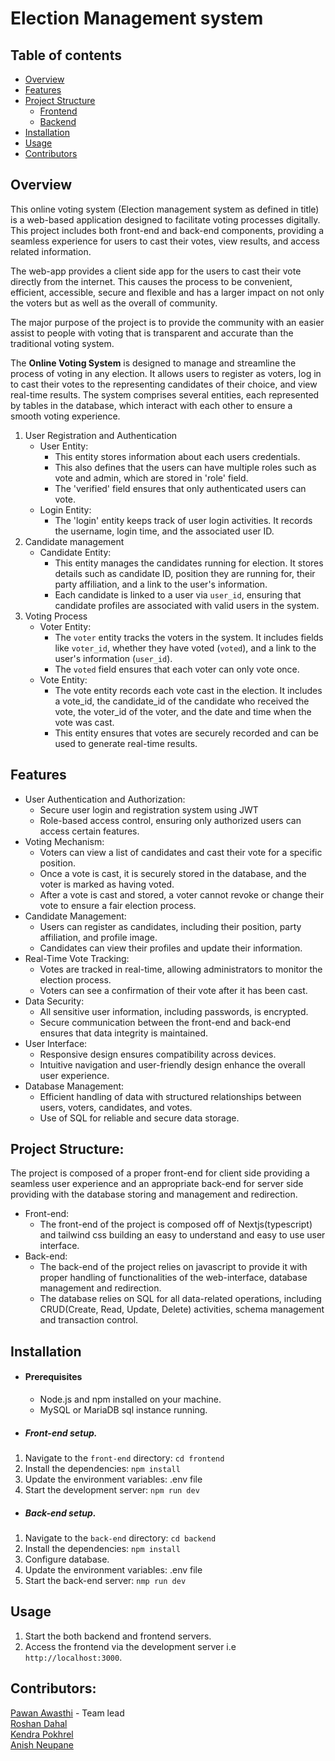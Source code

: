 # Election Management system

## Table of contents

- [Overview](#Overview)
- [Features](#features)
- [Project Structure](#project-structure)
  - [Frontend](#front-end)
  - [Backend](#back-end)
- [Installation](#installation)
- [Usage](#usage)
- [Contributors](#contributors)

## Overview

This online voting system (Election management system as defined in title) is a web-based application designed to facilitate voting processes digitally. This project includes both front-end and back-end components, providing a seamless experience for users to cast their votes, view results, and access related information.

The web-app provides a client side app for the users to cast their vote directly from the internet. This causes the process to be convenient, efficient, accessible, secure and flexible and has a larger impact on not only the voters but as well as the overall of community.

The major purpose of the project is to provide the community with an easier assist to people with voting that is transparent and accurate than the traditional voting system.

The **Online Voting System** is designed to manage and streamline the process of voting in any election. It allows users to register as voters, log in to cast their votes to the representing candidates of their choice, and view real-time results. The system comprises several entities, each represented by tables in the database, which interact with each other to ensure a smooth voting experience.

1. User Registration and Authentication
   - User Entity:
     - This entity stores information about each users credentials.
     - This also defines that the users can have multiple roles such as vote and admin, which are stored in 'role' field.
     - The 'verified' field ensures that only authenticated users can vote.
   - Login Entity:
     - The 'login' entity keeps track of user login activities. It records the username, login time, and the associated user ID.
2. Candidate management
   - Candidate Entity:
     - This entity manages the candidates running for election. It stores details such as candidate ID, position they are running for, their party affiliation, and a link to the user's information.
     - Each candidate is linked to a user via `user_id`, ensuring that candidate profiles are associated with valid users in the system.
3. Voting Process
   - Voter Entity:
     - The `voter` entity tracks the voters in the system. It includes fields like `voter_id`, whether they have voted (`voted`), and a link to the user's information (`user_id`).
     - The `voted` field ensures that each voter can only vote once.
   - Vote Entity:
     - The vote entity records each vote cast in the election. It includes a vote_id, the candidate_id of the candidate who received the vote, the voter_id of the voter, and the date and time when the vote was cast.
     - This entity ensures that votes are securely recorded and can be used to generate real-time results.

## Features

- User Authentication and Authorization:
  - Secure user login and registration system using JWT
  - Role-based access control, ensuring only authorized users can access certain features.
- Voting Mechanism:
  - Voters can view a list of candidates and cast their vote for a specific position.
  - Once a vote is cast, it is securely stored in the database, and the voter is marked as having voted.
  - After a vote is cast and stored, a voter cannot revoke or change their vote to ensure a fair election process.
- Candidate Management:
  - Users can register as candidates, including their position, party affiliation, and profile image.
  - Candidates can view their profiles and update their information.
- Real-Time Vote Tracking:
  - Votes are tracked in real-time, allowing administrators to monitor the election process.
  - Voters can see a confirmation of their vote after it has been cast.
- Data Security:
  - All sensitive user information, including passwords, is encrypted.
  - Secure communication between the front-end and back-end ensures that data integrity is maintained.
- User Interface:
  - Responsive design ensures compatibility across devices.
  - Intuitive navigation and user-friendly design enhance the overall user experience.
- Database Management:
  - Efficient handling of data with structured relationships between users, voters, candidates, and votes.
  - Use of SQL for reliable and secure data storage.

## Project Structure:

The project is composed of a proper front-end for client side providing a seamless user experience and an appropriate back-end for server side providing with the database storing and management and redirection.

- Front-end:
  - The front-end of the project is composed off of Nextjs(typescript) and tailwind css building an easy to understand and easy to use user interface.
- Back-end:
  - The back-end of the project relies on javascript to provide it with proper handling of functionalities of the web-interface, database management and redirection.
  - The database relies on SQL for all data-related operations, including CRUD(Create, Read, Update, Delete) activities, schema management and transaction control.

## Installation

- #### Prerequisites
  - Node.js and npm installed on your machine.
  - MySQL or MariaDB sql instance running.
- ##### Front-end setup.

1. Navigate to the `front-end` directory:
   `cd frontend`
2. Install the dependencies:
   `npm install`
3. Update the environment variables: .env file
4. Start the development server:
   `npm run dev`

- ##### Back-end setup.

1. Navigate to the `back-end` directory:
   `cd backend`
2. Install the dependencies:
   `npm install`
3. Configure database.
4. Update the environment variables: .env file
5. Start the back-end server:
   `nmp run dev`

## Usage

1. Start the both backend and frontend servers.
2. Access the frontend via the development server i.e `http://localhost:3000`.

## Contributors:

[Pawan Awasthi](https://github.com/pawandai) - Team lead  
[Roshan Dahal](https://github.com/RoshanDharal123)  
[Kendra Pokhrel](https://github.com/StellarSync/)  
[Anish Neupane](https://github.com/2222anish22)  

